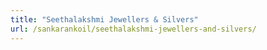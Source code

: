 ```yaml
---
title: "Seethalakshmi Jewellers & Silvers"
url: /sankarankoil/seethalakshmi-jewellers-and-silvers/
---
```

